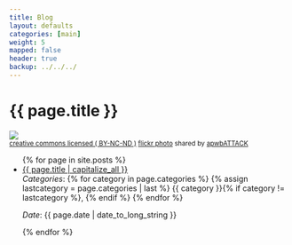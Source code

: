 ```yaml
---
title: Blog 
layout: defaults
categories: [main]
weight: 5
mapped: false
header: true
backup: ../../../
---
```


# {{ page.title }}

<a title="Newcastle Graffiti & Train Swish (2011)" href="http://flickr.com/photos/andyproctor/6389470529"><img class="img-responsive-tight" src="http://farm7.static.flickr.com/6215/6389470529_f5cf5d6529_z.jpg" /></a><br /><small><a href="http://creativecommons.org/licenses/by-nc-nd/2.0/">creative commons licensed ( BY-NC-ND )</a> <a title="Newcastle Graffiti & Train Swish (2011)" href="http://flickr.com/photos/andyproctor/6389470529">flickr photo</a> shared by <a href="http://flickr.com/people/andyproctor">apwbATTACK</a></small>

<ul class="fa-ul">
{% for page in site.posts %}
    <li><i class="fa-li fa fa-edit fa-lg"></i><a class="major" href="{{ page.url }}">{{ page.title | capitalize_all }}</a></li>
    <em>Categories</em>: 
    {% for category in page.categories %}
        {% assign lastcategory = page.categories | last %}
        {{ category }}{% if category != lastcategory %},
        {% endif %}
    {% endfor %} 
    <p>
    <em>Date</em>: {{ page.date | date_to_long_string }} <p></p>
{% endfor %} 
</ul>

